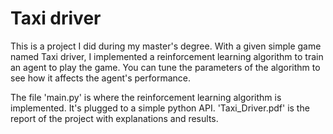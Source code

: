 # Taxi driver

This is a project I did during my master's degree. With a given simple game named Taxi driver, I implemented a reinforcement learning algorithm to train an agent to play the game. You can tune the parameters of the algorithm to see how it affects the agent's performance.

The file 'main.py' is where the reinforcement learning algorithm is implemented. It's plugged to a simple python API.
'Taxi_Driver.pdf' is the report of the project with explanations and results.